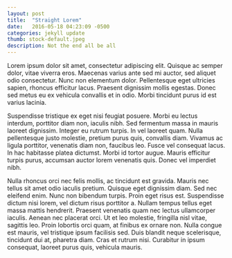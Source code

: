 ```yaml
---
layout: post
title:  "Straight Lorem"
date:   2016-05-18 04:23:09 -0500
categories: jekyll update
thumb: stock-default.jpeg
description: Not the end all be all
---
```

Lorem ipsum dolor sit amet, consectetur adipiscing elit. Quisque ac semper dolor, vitae viverra eros. Maecenas varius ante sed mi auctor, sed aliquet odio consectetur. Nunc non elementum dolor. Pellentesque eget ultricies sapien, rhoncus efficitur lacus. Praesent dignissim mollis egestas. Donec sed metus eu ex vehicula convallis et in odio. Morbi tincidunt purus id est varius lacinia.

Suspendisse tristique ex eget nisi feugiat posuere. Morbi eu lectus interdum, porttitor diam non, iaculis nibh. Sed fermentum massa in mauris laoreet dignissim. Integer eu rutrum turpis. In vel laoreet quam. Nulla pellentesque justo molestie, pretium purus quis, convallis diam. Vivamus ac ligula porttitor, venenatis diam non, faucibus leo. Fusce vel consequat lacus. In hac habitasse platea dictumst. Morbi id tortor augue. Mauris efficitur turpis purus, accumsan auctor lorem venenatis quis. Donec vel imperdiet nibh.

Nulla rhoncus orci nec felis mollis, ac tincidunt est gravida. Mauris nec tellus sit amet odio iaculis pretium. Quisque eget dignissim diam. Sed nec eleifend enim. Nunc non bibendum turpis. Proin eget risus est. Suspendisse dictum nisi lorem, vel dictum risus porttitor a. Nullam tempus tellus eget massa mattis hendrerit. Praesent venenatis quam nec lectus ullamcorper iaculis. Aenean nec placerat orci. Ut et leo molestie, fringilla nisl vitae, sagittis leo. Proin lobortis orci quam, at finibus ex ornare non. Nulla congue est mauris, vel tristique ipsum facilisis sed. Duis blandit neque scelerisque, tincidunt dui at, pharetra diam. Cras et rutrum nisi. Curabitur in ipsum consequat, laoreet purus quis, vehicula mauris.